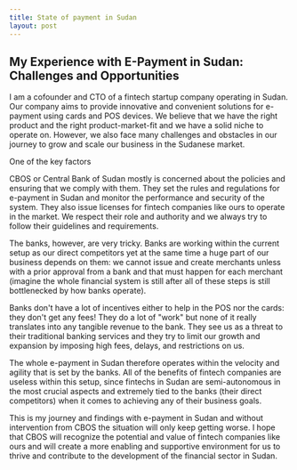 ```yaml
---
title: State of payment in Sudan
layout: post
---
```


## My Experience with E-Payment in Sudan: Challenges and Opportunities

I am a cofounder and CTO of a fintech startup company operating in Sudan. Our company aims to provide innovative and convenient solutions for e-payment using cards and POS devices. We believe that we have the right product and the right product-market-fit and we have a solid niche to operate on. However, we also face many challenges and obstacles in our journey to grow and scale our business in the Sudanese market.

One of the key factors 

CBOS or Central Bank of Sudan mostly is concerned about the policies and ensuring that we comply with them. They set the rules and regulations for e-payment in Sudan and monitor the performance and security of the system. They also issue licenses for fintech companies like ours to operate in the market. We respect their role and authority and we always try to follow their guidelines and requirements.

The banks, however, are very tricky. Banks are working within the current setup as our direct competitors yet at the same time a huge part of our business depends on them: we cannot issue and create merchants unless with a prior approval from a bank and that must happen for each merchant (imagine the whole financial system is still after all of these steps is still bottlenecked by how banks operate).

Banks don't have a lot of incentives either to help in the POS nor the cards: they don't get any fees! They do a lot of "work" but none of it really translates into any tangible revenue to the bank. They see us as a threat to their traditional banking services and they try to limit our growth and expansion by imposing high fees, delays, and restrictions on us.

The whole e-payment in Sudan therefore operates within the velocity and agility that is set by the banks. All of the benefits of fintech companies are useless within this setup, since fintechs in Sudan are semi-autonomous in the most crucial aspects and extremely tied to the banks (their direct competitors) when it comes to achieving any of their business goals.

This is my journey and findings with e-payment in Sudan and without intervention from CBOS the situation will only keep getting worse. I hope that CBOS will recognize the potential and value of fintech companies like ours and will create a more enabling and supportive environment for us to thrive and contribute to the development of the financial sector in Sudan.